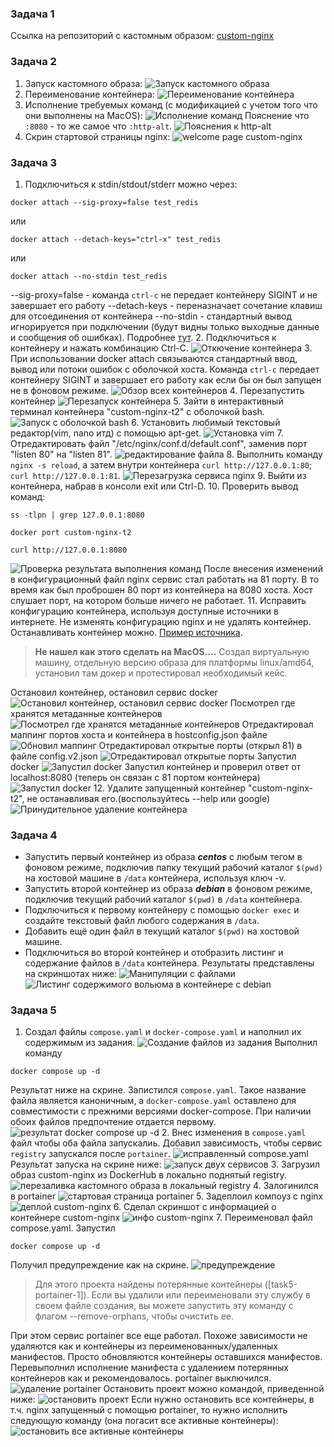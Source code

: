 ### Задача 1
Ссылка на репозиторий с кастомным образом: [custom-nginx](https://hub.docker.com/r/rattus1perfectus/custom-nginx/tags)

### Задача 2
1. Запуск кастомного образа:
![Запуск кастомного образа](pic/task_2/2_1.png)
2. Переименование контейнера:
![Переименование контейнера](pic/task_2/2_2.png)
3. Исполнение требуемых команд (с модификацией с учетом того что они выполнены на MacOS):
![Исполнение команд](pic/task_2/2_3_1.png)
Пояснение что `:8080` - то же самое что `:http-alt`.
![Пояснения к http-alt](pic/task_2/2_3_2.png)
4. Скрин стартовой страницы nginx:
![welcome page custom-nginx](pic/task_2/2_4.png)

### Задача 3
1. Подключиться к stdin/stdout/stderr можно через:
```shell
docker attach --sig-proxy=false test_redis
```
или 
```shell
docker attach --detach-keys="ctrl-x" test_redis
```
или
```shell
docker attach --no-stdin test_redis
```
--sig-proxy=false - команда `сtrl-c` не передает контейнеру SIGINT и не завершает его работу
--detach-keys - переназначает сочетание клавиш для отсоединения от контейнера
--no-stdin - стандартный вывод игнорируется при подключении (будут видны только выходные данные и сообщения об ошибках).
Подробнее [тут](https://for-each.dev/lessons/b/-ops-docker-attach-detach-container).
2. Подключиться к контейнеру и нажать комбинацию Ctrl-C.
![Откючение контейнера](pic/task_3/3_2.png)
3. При использовании docker attach связываются стандартный ввод, вывод или потоки ошибок с оболочкой хоста.
Команда `сtrl-c` передает контейнеру SIGINT и завершает его работу как если бы он был запущен не в фоновом режиме.
![Обзор всех контейнеров](pic/task_3/3_3.png)
4. Перезапустить контейнер
![Перезапуск контейнера](pic/task_3/3_4.png)
5. Зайти в интерактивный терминал контейнера "custom-nginx-t2" с оболочкой bash.
![Запуск с оболочкой bash](pic/task_3/3_5.png)
6. Установить любимый текстовый редактор(vim, nano итд) с помощью apt-get.
![Установка vim](pic/task_3/3_6.png)
7. Отредактировать файл "/etc/nginx/conf.d/default.conf", заменив порт "listen 80" на "listen 81".
![редактирование файла](pic/task_3/3_7.png)
8. Выполнить команду `nginx -s reload`, а затем внутри контейнера `curl http://127.0.0.1:80`; `curl http://127.0.0.1:81`.
![Перезагрузка сервиса nginx](pic/task_3/3_8.png)
9. Выйти из контейнера, набрав в консоли exit или Ctrl-D.
10. Проверить вывод команд: 
```shell
ss -tlpn | grep 127.0.0.1:8080
``` 
```shell
docker port custom-nginx-t2
```
```shell
curl http://127.0.0.1:8080
```
![Проверка результата выполнения команд](pic/task_3/3_10.png)
После внесения изменений в конфигурационный файл nginx сервис стал работать на 81 порту. 
В то время как был проброшен 80 порт из контейнера на 8080 хоста. 
Хост слушает порт, на котором больше ничего не работает.
11. Исправить конфигурацию контейнера, используя доступные источники в интернете. 
Не изменять конфигурацию nginx и не удалять контейнер. 
Останавливать контейнер можно. [Пример источника](https://www.baeldung.com/ops/assign-port-docker-container).
>**Не нашел как этого сделать на MacOS....**
>Создал виртуальную машину, отдельную версию образа для платформы linux/amd64, установил там докер и протестировал необходимый кейс.

Остановил контейнер, остановил сервис docker
![Остановил контейнер, остановил сервис docker](pic/task_3/3_11_1.png)
Посмотрел где хранятся метаданные контейнеров
![Посмотрел где хранятся метаданные контейнеров](pic/task_3/3_11_2.png)
Отредактировал маппинг портов хоста и контейнера в hostconfig.json файле
![Обновил маппинг](pic/task_3/3_11_3.png)
Отредактировал открытые порты (открыл 81) в файле config.v2.json
![Отредактировал открытые порты](pic/task_3/3_11_4.png)
Запустил docker
![Запустил docker](pic/task_3/3_11_5.png)
Запустил контейнер и проверил ответ от localhost:8080 (теперь он связан с 81 портом контейнера)
![Запустил docker](pic/task_3/3_11_6.png)
12. Удалите запущенный контейнер "custom-nginx-t2", не останавливая его.(воспользуйтесь --help или google)
![Принудительное удаление контейнера](pic/task_3/3_12.png)

### Задача 4
- Запустить первый контейнер из образа ***centos*** c любым тегом в фоновом режиме, подключив папку  текущий рабочий каталог ```$(pwd)``` на хостовой машине в ```/data``` контейнера, используя ключ -v.
- Запустить второй контейнер из образа ***debian*** в фоновом режиме, подключив текущий рабочий каталог ```$(pwd)``` в ```/data``` контейнера. 
- Подключиться к первому контейнеру с помощью ```docker exec``` и создайте текстовый файл любого содержания в ```/data```.
- Добавить ещё один файл в текущий каталог ```$(pwd)``` на хостовой машине.
- Подключиться во второй контейнер и отобразить листинг и содержание файлов в ```/data``` контейнера.
Результаты представлены на скриншотах ниже:
![Манипуляции с файлами](pic/task_4/4_1.png)
![Листинг содержимого вольюма в контейнере с debian](pic/task_4/4_2.png)

### Задача 5
1. Создал файлы `compose.yaml` и `docker-compose.yaml` и наполнил их содержимым из задания.
![Создание файлов из задания](pic/task_5/5_1_1.png)
Выполнил команду 
```shell
docker compose up -d
```
Результат ниже на скрине. Запистился `compose.yaml`. Такое название файла является каноничным, а `docker-compose.yaml` оставлено для совместимости с прежними версиями docker-compose. 
При наличии обоих файлов предпочтение отдается первому.  
![результат docker compose up -d](pic/task_5/5_1_2.png)
2. Внес изменения в `compose.yaml` файл чтобы оба файла запускалиь. Добавил зависимость, чтобы сервис `registry` запускался после `portainer`.
![исправленный compose.yaml](pic/task_5/5_2_1.png)
Результат запуска на скрине ниже:
![запуск двух сервисов](pic/task_5/5_2_2.png)
3. Загрузил образ custom-nginx из DockerHub в локально поднятый registry.
![перезаливка кастомного образа в локальный registry](pic/task_5/5_3.png)
4. Залогинился в portainer
![стартовая страница portainer](pic/task_5/5_4.png)
5. Задеплоил компоуз с nginx
![деплой custom-nginx](pic/task_5/5_5.png)
6. Сделал скриншот с информацией о контейнере custom-nginx
![инфо custom-nginx](pic/task_5/5_6.png)
7. Переименовал файл compose.yaml. Запустил
```shell
docker compose up -d
```
Получил предупреждение как на скрине.
![предупреждение](pic/task_5/5_7_1.png)
>Для этого проекта найдены потерянные контейнеры ([task5-portainer-1]). 
Если вы удалили или переименовали эту службу в своем файле создания, вы можете запустить эту команду с флагом --remove-orphans, чтобы очистить ее.

При этом сервис portainer все еще работал. Похоже зависимости не удаляются как и контейнеры из переименованных/удаленных манифестов. Просто обновляются контейнеры оставшихся манифестов.
Перевыполнил исполнение манифеста с удалением потерянных контейнеров как и рекомендовалось. portainer выключился.
![удаление portainer](pic/task_5/5_7_2.png)
Остановить проект можно командой, приведенной ниже:
![остановить проект](pic/task_5/5_7_3.png)
Если нужно остановить все контейнеры, в т.ч. nginx запущенный с помощью portainer, то нужно исполнить следующую команду (она погасит все активные контейнеры):
![остановить все активные контейнеры](pic/task_5/5_7_4.png)



